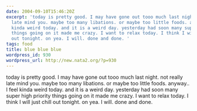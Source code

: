 ```yaml
---
date: 2004-09-10T15:46:20Z
excerpt: 'today is pretty good. I may have gone out tooo much last night. not really
  late mind you. maybe too many libations. or maybe too little foods. anyway.. I feel
  kinda weird today. and it is a weird day. yesterday had soon many super high priority
  things going on it made me crazy. I want to relax today. I think I will just chill
  out tonight. on yea. I will. done and done. '
tags: food
title: blue blue blue
wordpress_id: 930
wordpress_url: http://new.nata2.org/?p=930
---
```


today is pretty good. I may have gone out tooo much last night. not really late mind you. maybe too many libations. or maybe too little foods. anyway.. I feel kinda weird today. and it is a weird day. yesterday had soon many super high priority things going on it made me crazy. I want to relax today. I think I will just chill out tonight. on yea. I will. done and done. 
